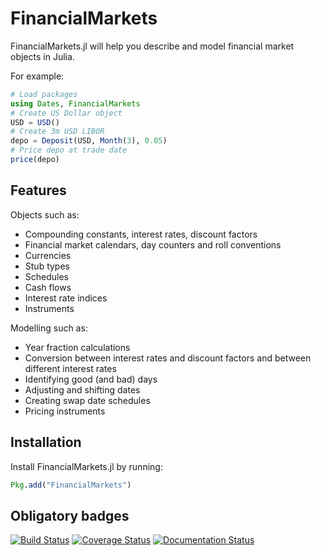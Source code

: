 # FinancialMarkets

FinancialMarkets.jl will help you describe and model financial market objects in Julia.

For example:

```julia
# Load packages
using Dates, FinancialMarkets
# Create US Dollar object
USD = USD()
# Create 3m USD LIBOR
depo = Deposit(USD, Month(3), 0.05)
# Price depo at trade date
price(depo)
```
## Features

Objects such as:

- Compounding constants, interest rates, discount factors
- Financial market calendars, day counters and roll conventions
- Currencies
- Stub types
- Schedules
- Cash flows
- Interest rate indices
- Instruments

Modelling such as:

- Year fraction calculations
- Conversion between interest rates and discount factors and between different interest rates
- Identifying good (and bad) days
- Adjusting and shifting dates
- Creating swap date schedules
- Pricing instruments

## Installation

Install FinancialMarkets.jl by running:

```julia
Pkg.add("FinancialMarkets")
```

## Obligatory badges

[![Build Status](https://travis-ci.org/imanuelcostigan/FinancialMarkets.jl.svg?branch=master)](https://travis-ci.org/imanuelcostigan/FinancialMarkets.jl)
[![Coverage Status](https://img.shields.io/coveralls/imanuelcostigan/FinMarkets.jl.svg)](https://coveralls.io/r/imanuelcostigan/FinMarkets.jl?branch=master)
[![Documentation Status](https://readthedocs.org/projects/finmarketsjl/badge/?version=master)](https://readthedocs.org/projects/finmarketsjl/?badge=master)
